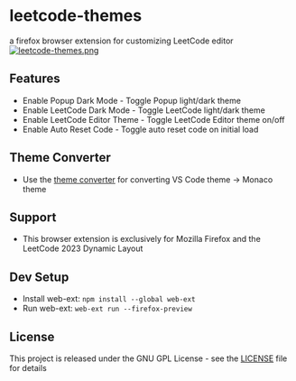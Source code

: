 # leetcode-themes
a firefox browser extension for customizing LeetCode editor
[![leetcode-themes.png](https://i.imgur.com/WW3otB0.png)](https://imgur.com/WW3otB0)

## Features
- Enable Popup Dark Mode - Toggle Popup light/dark theme
- Enable LeetCode Dark Mode - Toggle LeetCode light/dark theme
- Enable LeetCode Editor Theme - Toggle LeetCode Editor theme on/off
- Enable Auto Reset Code - Toggle auto reset code on initial load

## Theme Converter
- Use the [theme converter](https://jwl-7.github.io/leetcode-themes/) for converting VS Code theme -> Monaco theme

## Support
- This browser extension is exclusively for Mozilla Firefox and the LeetCode 2023 Dynamic Layout

## Dev Setup
- Install web-ext: `npm install --global web-ext`
- Run web-ext: `web-ext run --firefox-preview`

## License
This project is released under the GNU GPL License - see the [LICENSE](LICENSE) file for details
